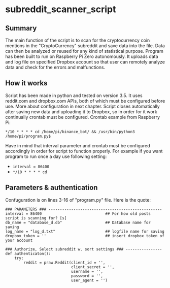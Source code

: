 # subreddit_scanner_script

## Summary
The main function of the script is to scan for the cryptocurrency coin mentions in the "CryptoCurrency" subreddit and save data into the file. Data can then be analyzed or reused for any kind of statistical purpose. Program has been built to run on Raspberry Pi Zero autonomously. It uploads data and log file on specified Dropbox account so that user can remotely analyze data and check for the errors and malfunctions. 

## How it works
Script has been made in python and tested on version 3.5. It uses reddit.com and dropbox.com APIs, both of which must be configured before use. More about configuration in next chapter. Script closes automatically after saving new data and uploading it to Dropbox, so in order for it work continually crontab must be configured. 
Crontab example from Raspberry Pi:
```
*/10 * * * * cd /home/pi/binance_bot/ && /usr/bin/python3 /home/pi/program.py$
```
Have in mind that interval parameter and crontab must be configured accordingly in order for script to function properly. For example if you want program to run once a day use following setting:
- ```interval = 86400```
- ```*/10 * * * * cd```

## Parameters & authentication
Confuguration is on lines 3-16 of "program.py" file. Here is the quote:
```
### PARAMETERS ### --------------------------------------------------
interval = 86400                            ## For how old posts script is scanning for? [s]
db_name = "database_d.db"                   ## Database name for saving
log_name = "log_d.txt"                      ## logfile name for saving
dropbox_token = ''                          ## insert dropbox token of your account

### Authorize, Select subreddit w. sort settings ### ----------------
def authenticaton():
    try:
        reddit = praw.Reddit(client_id = '',
                             client_secret = '',
                             username = '',
                             password = '',
                             user_agent = '')
```
